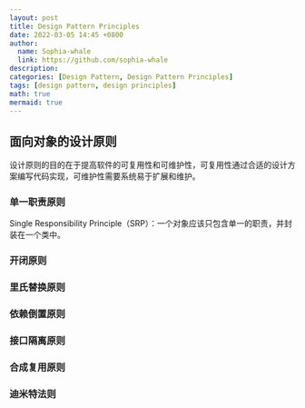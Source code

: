 ```yaml
---
layout: post
title: Design Pattern Principles
date: 2022-03-05 14:45 +0800
author:
  name: Sophia-whale
  link: https://github.com/sophia-whale
description:
categories: [Design Pattern, Design Pattern Principles]
tags: [design pattern, design principles]
math: true
mermaid: true
---
```

## 面向对象的设计原则

设计原则的目的在于提高软件的可复用性和可维护性，可复用性通过合适的设计方案编写代码实现，可维护性需要系统易于扩展和维护。

### 单一职责原则

Single Responsibility Principle（SRP）：一个对象应该只包含单一的职责，并封装在一个类中。

### 开闭原则


### 里氏替换原则


### 依赖倒置原则


### 接口隔离原则


### 合成复用原则


### 迪米特法则
